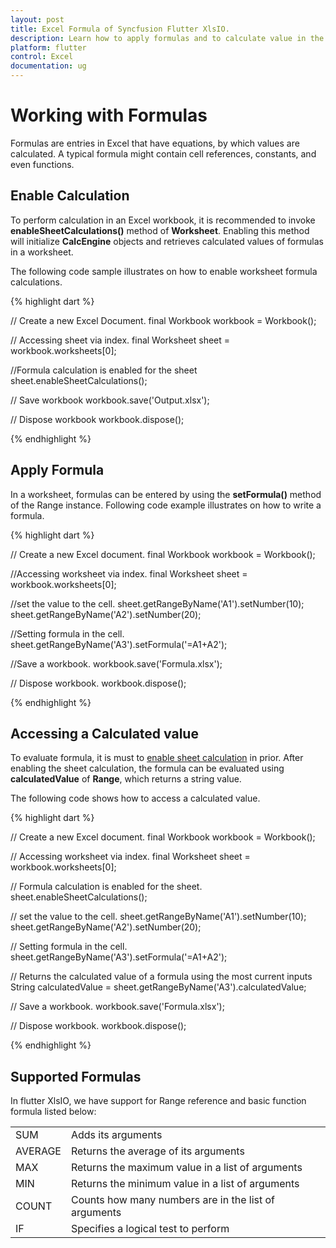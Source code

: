 ```yaml
---
layout: post
title: Excel Formula of Syncfusion Flutter XlsIO.
description: Learn how to apply formulas and to calculate value in the cells of Excel worksheet using Syncfusion Flutter XlsIO. 
platform: flutter
control: Excel
documentation: ug
---
```


# Working with Formulas

Formulas are entries in Excel that have equations, by which values are calculated. A typical formula might contain cell references, constants, and even functions.

## Enable Calculation

To perform calculation in an Excel workbook, it is recommended to invoke **enableSheetCalculations()** method of **Worksheet**. Enabling this method will initialize **CalcEngine** objects and retrieves calculated values of formulas in a worksheet.

The following code sample illustrates on how to enable worksheet formula calculations.

{% highlight dart %}

// Create a new Excel Document.
final Workbook workbook = Workbook();

// Accessing sheet via index.
final Worksheet sheet = workbook.worksheets[0];

//Formula calculation is enabled for the sheet
sheet.enableSheetCalculations();

// Save workbook
workbook.save('Output.xlsx');

// Dispose workbook
workbook.dispose();

{% endhighlight %}


## Apply Formula

In a worksheet, formulas can be entered by using the **setFormula()** method of the Range instance.
Following code example illustrates on how to write a formula.

{% highlight dart %}

// Create a new Excel document.
final Workbook workbook = Workbook();

//Accessing worksheet via index.
final Worksheet sheet = workbook.worksheets[0];

//set the value to the cell.
sheet.getRangeByName('A1').setNumber(10);
sheet.getRangeByName('A2').setNumber(20);

//Setting formula in the cell.
sheet.getRangeByName('A3').setFormula('=A1+A2');

//Save a workbook.
workbook.save('Formula.xlsx');

// Dispose workbook.
workbook.dispose();

{% endhighlight %}

## Accessing a Calculated value

To evaluate formula, it is must to [enable sheet calculation](enable-sheet-calculation) in prior. After enabling the sheet calculation, the formula can be evaluated using **calculatedValue** of **Range**, which returns a string value.

The following code shows how to access a calculated value.

{% highlight dart %}

// Create a new Excel document.
final Workbook workbook = Workbook();

// Accessing worksheet via index.
final Worksheet sheet = workbook.worksheets[0];

// Formula calculation is enabled for the sheet.
sheet.enableSheetCalculations();

// set the value to the cell.
sheet.getRangeByName('A1').setNumber(10);
sheet.getRangeByName('A2').setNumber(20);

// Setting formula in the cell.
sheet.getRangeByName('A3').setFormula('=A1+A2');

// Returns the calculated value of a formula using the most current inputs
String calculatedValue = sheet.getRangeByName('A3').calculatedValue;

// Save a workbook.
workbook.save('Formula.xlsx');

// Dispose workbook.
workbook.dispose();

{% endhighlight %}

## Supported Formulas

In flutter XlsIO, we have support for Range reference and basic function formula listed below:

<table>
<tr>
<td>
SUM
</td>
<td>
Adds its arguments
</td>
</tr>
<tr>
<td>
AVERAGE
</td>
<td>
Returns the average of its arguments
</td>
</tr>
<tr>
<td>
MAX
</td>
<td>
Returns the maximum value in a list of arguments
</td>
</tr>
<tr>
<td>
MIN
</td>
<td>
Returns the minimum value in a list of arguments
</td>
</tr>
<tr>
<td>
COUNT
</td>
<td>
Counts how many numbers are in the list of arguments
</td>
</tr>
<tr>
<td>
IF
</td>
<td>
Specifies a logical test to perform
</td>
</tr>
</table>
